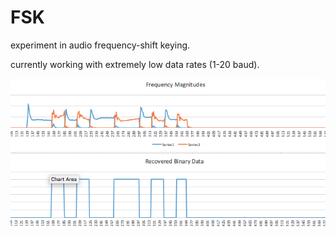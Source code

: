 # FSK

experiment in audio frequency-shift keying.

currently working with extremely low data rates (1-20 baud).

![graph](init_plots.png)
